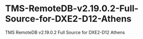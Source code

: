 # TMS-RemoteDB-v2.19.0.2-Full-Source-for-DXE2-D12-Athens
TMS RemoteDB v2.19.0.2 Full Source for DXE2-D12 Athens
